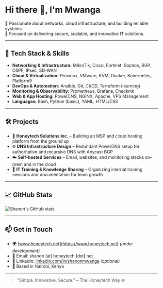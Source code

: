 # Hi there 👋, I'm Mwanga

🚀 Passionate about networks, cloud infrastructure, and building reliable systems.  
🎯 Focused on delivering secure, scalable, and innovative IT solutions.

---

## 🔧 Tech Stack & Skills

- **Networking & Infrastructure:** MikroTik, Cisco, Fortinet, Sophos, BGP, OSPF, IPsec, SD-WAN  
- **Cloud & Virtualization:** Proxmox, VMware, KVM, Docker, Kubernetes, Platform9  
- **DevOps & Automation:** Ansible, Git, CI/CD, Terraform (learning)  
- **Monitoring & Observability:** Prometheus, Grafana, Checkmk  
- **Web & App Hosting:** PowerDNS, NGINX, Apache, VPS Management  
- **Languages:** Bash, Python (basic), YAML, HTML/CSS

---

## 🛠️ Projects

- 🔧 **Honeytech Solutions Inc.** – Building an MSP and cloud hosting platform from the ground up  
- 🌐 **DNS Infrastructure Design** – Redundant PowerDNS setup for authoritative and recursive DNS with Anycast BGP  
- ☁️ **Self-hosted Services** – Email, websites, and monitoring stacks on-prem and in the cloud  
- 🧠 **IT Training & Knowledge Sharing** – Organizing internal training sessions and documentation for team growth

---

## 📈 GitHub Stats

![Shanon's GitHub stats](https://github-readme-stats.vercel.app/api?username=mwangakeys&show_icons=true&theme=tokyonight)

---

## 📫 Get in Touch

- 🌍 [www.honeytech.net](https://www.honeytech.net) *(under development)*  
- 📧 Email: shanon [at] honeytech [dot] net  
- 💼 LinkedIn: [linkedin.com/in/shanonmwanga](https://www.linkedin.com/in/shanonmwanga) *(optional)*  
- 📍 Based in Nairobi, Kenya

---

> "Simple, Innovative, Secure." – The Honeytech Way 🌐
